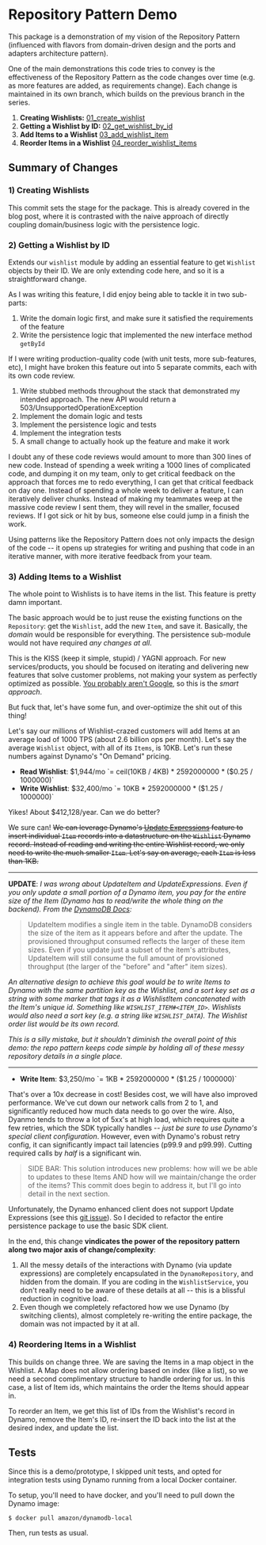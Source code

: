 # Repository Pattern Demo

This package is a demonstration of my vision of the Repository Pattern (influenced with flavors from domain-driven design and the ports and adapters architecture pattern).

One of the main demonstrations this code tries to convey is the effectiveness of the Repository Pattern as the code changes over time (e.g. as more features are added, as requirements change). Each change is maintained in its own branch, which builds on the previous branch in the series.

1. **Creating Wishlists:** [01_create_wishlist](https://github.com/nagraham/repository-pattern-demo-2/tree/01_create_wishlist)
2. **Getting a Wishlist by ID:** [02_get_wishlist_by_id](https://github.com/nagraham/repository-pattern-demo-2/tree/02_get_wishlist_by_id)
3. **Add Items to a Wishlist** [03_add_wishlist_item](https://github.com/nagraham/repository-pattern-demo-2/tree/03_add_wishlist_item)
4. **Reorder Items in a Wishlist** [04_reorder_wishlist_items](https://github.com/nagraham/repository-pattern-demo-2/tree/04_reorder_wishlist_items)

## Summary of Changes

### 1) Creating Wishlists

This commit sets the stage for the package. This is already covered in the blog post, where it is contrasted with the naive approach of directly coupling domain/business logic with the persistence logic.

### 2) Getting a Wishlist by ID

Extends our `wishlist` module by adding an essential feature to get `Wishlist` objects by their ID. We are only extending code here, and so it is a straightforward change.

As I was writing this feature, I did enjoy being able to tackle it in two sub-parts:

1. Write the domain logic first, and make sure it satisfied the requirements of the feature
2. Write the persistence logic that implemented the new interface method `getById`

If I were writing production-quality code (with unit tests, more sub-features, etc), I might have broken this feature out into 5 separate commits, each with its own code review.

1. Write stubbed methods throughout the stack that demonstrated my intended approach. The new API would return a 503/UnsupportedOperationException
2. Implement the domain logic and tests
3. Implement the persistence logic and tests
4. Implement the integration tests
5. A small change to actually hook up the feature and make it work

I doubt any of these code reviews would amount to more than 300 lines of new code. Instead of spending a week writing a 1000 lines of complicated code, and dumping it on my team, only to get critical feedback on the approach that forces me to redo everything, I can get that critical feedback on day one. Instead of spending a whole week to deliver a feature, I can iteratively deliver chunks. Instead of making my teammates weep at the massive code review I sent them, they will revel in the smaller, focused reviews. If I got sick or hit by bus, someone else could jump in a finish the work.

Using patterns like the Repository Pattern does not only impacts the design of the code -- it opens up strategies for writing and pushing that code in an iterative manner, with more iterative feedback from your team.


### 3) Adding Items to a Wishlist

The whole point to Wishlists is to have items in the list. This feature is pretty damn important.

The basic approach would be to just reuse the existing functions on the `Repository`: get the `Wishlist`, add the new `Item`, and save it. Basically, the *domain* would be responsible for everything. The persistence sub-module would not have required *any changes at all*.

This is the KISS (keep it simple, stupid) / YAGNI approach. For new services/products, you should be focused on iterating and delivering new features that solve customer problems, not making your system as perfectly optimized as possible. [You probably aren't Google](https://blog.bradfieldcs.com/you-are-not-google-84912cf44afb), so this is the *smart approach*.

But fuck that, let's have some fun, and over-optimize the shit out of this thing!

Let's say our millions of Wishlist-crazed customers will add Items at an average load of 1000 TPS (about 2.6 billion ops per month). Let's say the average `Wishlist` object, with all of its `Items`, is 10KB. Let's run these numbers against Dynamo's "On Demand" pricing.

- **Read Wishlist**: $1,944/mo  `= ceil(10KB / 4KB) * 2592000000 * ($0.25 / 1000000)`
- **Write Wishlist**: $32,400/mo `= 10KB * 2592000000 * ($1.25 / 1000000)`

Yikes! About $412,128/year. Can we do better?

We sure can! ~~We can leverage Dynamo's [Update Expressions](https://docs.aws.amazon.com/amazondynamodb/latest/developerguide/Expressions.UpdateExpressions.html) feature to insert individual `Item` records into a datastructure on the `Wishlist` Dynamo record. Instead of reading and writing the entire Wishlist record, we only need to write the much smaller `Item`. Let's say on average, each `Item` is less than 1KB.~~

--- 
**UPDATE**: *I was wrong about UpdateItem and UpdateExpressions. Even if you only update a small portion of a Dynamo item, you pay for the entire size of the Item (Dynamo has to read/write the whole thing on the backend). From the [DynamoDB Docs](https://docs.aws.amazon.com/amazondynamodb/latest/developerguide/ProvisionedThroughput.html):*

> UpdateItem modifies a single item in the table. DynamoDB considers the size of the item as it appears before and after the update. The provisioned throughput consumed reflects the larger of these item sizes. Even if you update just a subset of the item's attributes, UpdateItem will still consume the full amount of provisioned throughput (the larger of the "before" and "after" item sizes).

*An alternative design to achieve this goal would be to write Items to Dynamo with the same partition key as the Wishlist, and a sort key set as a string with some marker that tags it as a WishlistItem concatenated with the Item's unique id. Something like `WISHLIST_ITEM#<ITEM_ID>`. Wishlists would also need a sort key (e.g. a string like `WISHLIST_DATA`). The Wishlist order list would be its own record.*

*This is a silly mistake, but it shouldn't diminish the overall point of this demo: the repo pattern keeps code simple by holding all of these messy repository details in a single place.*

---

- **Write Item**: $3,250/mo `= 1KB * 2592000000 * ($1.25 / 1000000)`

That's over a 10x decrease in cost! Besides cost, we will have also improved performance. We've cut down our network calls from 2 to 1, and significantly reduced how much data needs to go over the wire. Also,  Dyanmo tends to throw a lot of 5xx's at high load, which requires quite a few retries, which the SDK typically handles -- *just be sure to use Dynamo's special client configuration*. However, even with Dynamo's robust retry config, it can significantly impact tail latencies (p99.9 and p99.99). Cutting required calls by *half* is a significant win.

>  SIDE BAR: This solution introduces new problems: how will we be able to updates to these Items AND how will we maintain/change the order of the items? This commit does begin to address it, but I'll go into detail in the next section.

Unfortunately, the Dynamo enhanced client does not support Update Expressions (see this [git issue](https://github.com/aws/aws-sdk-java-v2/issues/2292)). So I decided to refactor the entire persistence package to use the basic SDK client.

In the end, this change **vindicates the power of the repository pattern along two major axis of change/complexity**:

1. All the messy details of the interactions with Dynamo (via update expressions) are completely encapsulated in the `DynamoRepository`, and hidden from the domain. If you are coding in the `WishlistService`, you don't really need to be aware of these details at all -- this is a blissful reduction in cognitive load.
2. Even though we completely refactored how we use Dynamo (by switching clients), almost completely re-writing the entire package, the domain was not impacted by it at all.


### 4) Reordering Items in a Wishlist

This builds on change three. We are saving the Items in a map object in the Wishlist. A Map does not allow ordering based on index (like a list), so we need a second complimentary structure to handle ordering for us. In this case, a list of Item ids, which maintains the order the Items should appear in. 

To reorder an Item, we get this list of IDs from the Wishlist's record in Dynamo, remove the Item's ID, re-insert the ID back into the list at the desired index, and update the list.

## Tests

Since this is a demo/prototype, I skipped unit tests, and opted for integration tests using Dynamo running from a local Docker container.

To setup, you'll need to have docker, and you'll need to pull down the Dynamo image:

```
$ docker pull amazon/dynamodb-local
```

Then, run tests as usual.